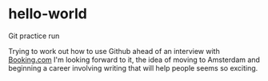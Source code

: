 # hello-world
Git practice run

Trying to work out how to use Github ahead of an interview with [Booking.com](www.booking.com) I'm looking forward to it, the idea of moving to Amsterdam and beginning a career involving writing that will help people seems so exciting. 
